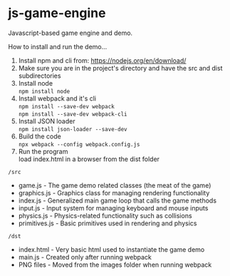 # js-game-engine
Javascript-based game engine and demo.

How to install and run the demo...  
1. Install npm and cli from: https://nodejs.org/en/download/  
2. Make sure you are in the project's directory and have the src and dist subdirectories
3. Install node  
      `npm install node`  
4. Install webpack and it's cli  
      `npm install --save-dev webpack`  
      `npm install --save-dev webpack-cli`  
5. Install JSON loader  
      `npm install json-loader --save-dev`  
6. Build the code  
      `npx webpack --config webpack.config.js`  
7. Run the program  
      load index.html in a browser from the dist folder  
  
`/src`
- game.js - The game demo related classes (the meat of the game)
- graphics.js - Graphics class for managing rendering functionality
- index.js - Generalized main game loop that calls the game methods
- input.js - Input system for managing keyboard and mouse inputs
- physics.js - Physics-related functionality such as collisions
- primitives.js - Basic primitives used in rendering and physics

`/dst`
- index.html - Very basic html used to instantiate the game demo  
- main.js - Created only after running webpack
- PNG files - Moved from the images folder when running webpack
